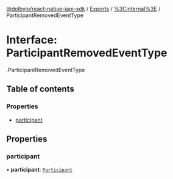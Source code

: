 [@dolbyio/react-native-iapi-sdk](../README.md) / [Exports](../modules.md) / [%3Cinternal%3E](../modules/_internal_.md) / ParticipantRemovedEventType

# Interface: ParticipantRemovedEventType

[<internal>](../modules/_internal_.md).ParticipantRemovedEventType

## Table of contents

### Properties

- [participant](_internal_.ParticipantRemovedEventType.md#participant)

## Properties

### participant

• **participant**: [`Participant`](_internal_.Participant.md)
